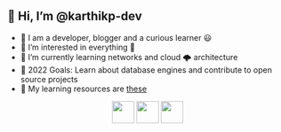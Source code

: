 ## 👋 Hi, I’m @karthikp-dev

- 👋 I am a developer, blogger and a curious learner 😃
- 👀 I’m interested in everything 🤣
- 🌱 I’m currently learning networks and cloud 🌩️ architecture
- 🎯 2022 Goals: Learn about database engines and contribute to open source projects
- 📖 My learning resources are <a href="https://www.notion.so/techkrtk/My-Dev-Blogs-Channels-cf6a36fca0354c95b67eb0c35e0d3eea" rel="nofollow" style="none">these</a>



<p align="center" dir="auto">
<a href="https://blog.karthiksai.in" rel="nofollow"><img align="center" src="https://upload.wikimedia.org/wikipedia/commons/thumb/a/a0/Firefox_logo%2C_2019.svg/115px-Firefox_logo%2C_2019.svg.png" height="40" style="max-width: 100%;"></a>
<a href="https://twitter.com/techkrtk" rel="nofollow"><img align="center" src="https://raw.githubusercontent.com/peterthehan/peterthehan/master/assets/twitter.svg" height="40" style="max-width: 100%;"></a>
<a href="https://www.linkedin.com/in/ksrkrishna/" rel="nofollow"><img align="center" src="https://raw.githubusercontent.com/peterthehan/peterthehan/master/assets/linkedin.svg" height="40" style="max-width: 100%;"></a>
</p>

